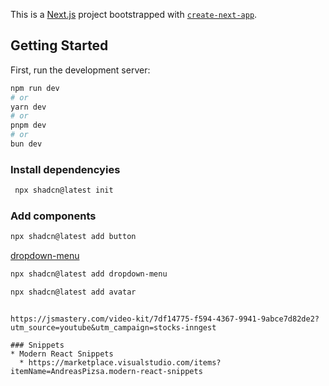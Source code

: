 This is a [Next.js](https://nextjs.org) project bootstrapped with [`create-next-app`](https://nextjs.org/docs/app/api-reference/cli/create-next-app).

## Getting Started

First, run the development server:

```bash
npm run dev
# or
yarn dev
# or
pnpm dev
# or
bun dev
```

### Install dependencyies

```bash
 npx shadcn@latest init 
```

### Add components
```bash
npx shadcn@latest add button

```

[dropdown-menu](https://ui.shadcn.com/docs/components/dropdown-menu)
```bash
npx shadcn@latest add dropdown-menu
```

```bash
npx shadcn@latest add avatar
```




```

https://jsmastery.com/video-kit/7df14775-f594-4367-9941-9abce7d82de2?utm_source=youtube&utm_campaign=stocks-inngest

### Snippets
* Modern React Snippets
  * https://marketplace.visualstudio.com/items?itemName=AndreasPizsa.modern-react-snippets
